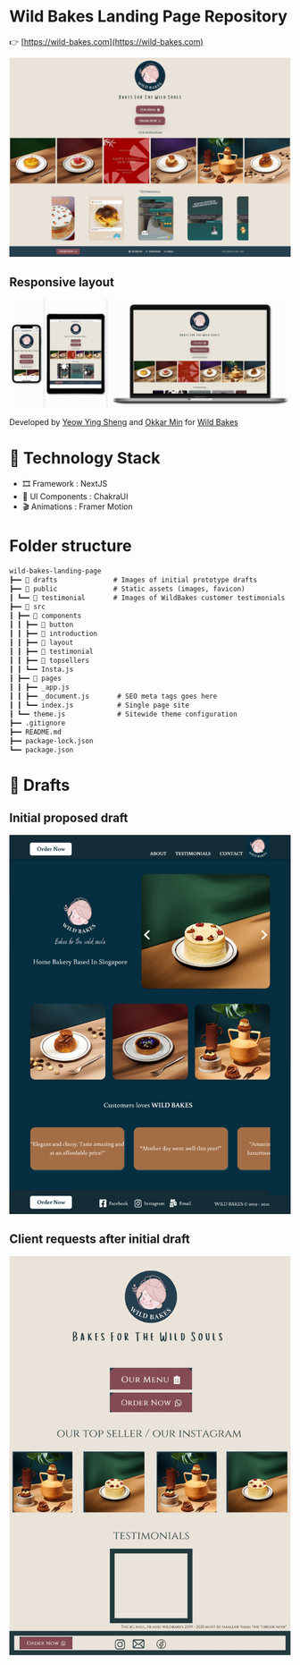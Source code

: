 # Wild Bakes Landing Page Repository

👉 [https://wild-bakes.com](https://wild-bakes.com)

![Final Product](./drafts/final.png)

## Responsive layout

![3 Devices](./drafts/3_devices.png)

Developed by [Yeow Ying Sheng](https://yeowys.com) and [Okkar Min](https://okkarm.in) for [ Wild Bakes ](https://www.instagram.com/wild.bakes)

# 🥞 Technology Stack

- 🎞 Framework : NextJS
- 💄 UI Components : ChakraUI
- 🎬 Animations : Framer Motion

# Folder structure

```
wild-bakes-landing-page
┣━━ 📂 drafts              # Images of initial prototype drafts
┣━━ 📂 public              # Static assets (images, favicon)
┃ ┗━━ 📂 testimonial       # Images of WildBakes customer testimonials
┣━━ 📂 src
┃ ┣━━ 📂 components
┃ ┃ ┣━━ 📂 button
┃ ┃ ┣━━ 📂 introduction
┃ ┃ ┣━━ 📂 layout
┃ ┃ ┣━━ 📂 testimonial
┃ ┃ ┣━━ 📂 topsellers
┃ ┃ ┗━━ Insta.js
┃ ┣━━ 📂 pages
┃ ┃ ┣━━ _app.js
┃ ┃ ┣━━ _document.js       # SEO meta tags goes here
┃ ┃ ┗━━ index.js           # Single page site
┃ ┗━━ theme.js             # Sitewide theme configuration
┣━━ .gitignore
┣━━ README.md
┣━━ package-lock.json
┗━━ package.json
```

# 📑 Drafts

## Initial proposed draft

![Initital draft](./drafts/initial_draft.png)

## Client requests after initial draft

![Client request](./drafts/client_request.png)
